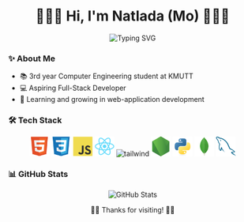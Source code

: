<h1 align="center">👩🏼‍💻 Hi, I'm Natlada (Mo) 🧚🏻‍♀️</h1>
<p align="center">
    <img src="https://readme-typing-svg.herokuapp.com?font=Fira+Code&pause=1000&color=94DEDB&center=true&vCenter=true&width=435&lines=Computer+Engineering%2C+KMUTT;Crafting+Full-Stack+experiences+%F0%9F%8E%A8;Code+%7C+Create+%7C+Innovate+%E2%9C%A8;Full-Stack+Developer+%F0%9F%9A%80" alt="Typing SVG" />
</p>

### ✨ About Me
- 📚 3rd year Computer Engineering student at KMUTT
- 💻 Aspiring Full-Stack Developer
- 🌱 Learning and growing in web-application development

### 🛠️ Tech Stack
<p align="center">
  <!-- Frontend -->
  <img src="https://raw.githubusercontent.com/devicons/devicon/master/icons/html5/html5-original.svg" alt="html5" width="40" height="40"/>
  <img src="https://raw.githubusercontent.com/devicons/devicon/master/icons/css3/css3-original.svg" alt="css3" width="40" height="40"/>
  <img src="https://raw.githubusercontent.com/devicons/devicon/master/icons/javascript/javascript-original.svg" alt="javascript" width="40" height="40"/>
  <img src="https://raw.githubusercontent.com/devicons/devicon/master/icons/react/react-original.svg" alt="react" width="40" height="40"/>
  <img src="https://www.vectorlogo.zone/logos/tailwindcss/tailwindcss-icon.svg" alt="tailwind" width="40" height="40"/>
  <!-- Backend -->
  <img src="https://raw.githubusercontent.com/devicons/devicon/master/icons/nodejs/nodejs-original.svg" alt="nodejs" width="40" height="40"/>
  <img src="https://raw.githubusercontent.com/devicons/devicon/master/icons/python/python-original.svg" alt="python" width="40" height="40"/>
  <!-- Database -->
  <img src="https://raw.githubusercontent.com/devicons/devicon/master/icons/mongodb/mongodb-original.svg" alt="mongodb" width="40" height="40"/>
  <img src="https://raw.githubusercontent.com/devicons/devicon/master/icons/mysql/mysql-original.svg" alt="mysql" width="40" height="40"/>
</p>

### 📊 GitHub Stats
<p align="center">
  <img src="https://github-readme-stats.vercel.app/api?username=mmoladaa&show_icons=true&theme=tokyonight" alt="GitHub Stats" />
</p>

<p align="center">🙏🏻 Thanks for visiting! 🙏🏻</p>
